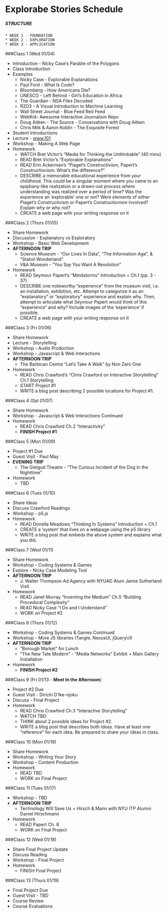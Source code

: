 Explorabe Stories Schedule
==========================

##### STRUCTURE  
	* WEEK 1 - FOUNDATION  
	* WEEK 2 - EXPLORATION  
	* WEEK 3 - APPLICATION  

###Class 1 (Wed 01/04)
* Introduction - Nicky Case’s Parable of the Polygons  
* Class Introduction  
* Examples  
	* Nicky Case - Explorable Explanations  
	* Paul Ford - What Is Code?  
	* Bloomberg - How Americans Die?  
	* UNESCO - Left Behind - Girl’s Education in Africa  
	* The Guardian - NSA Files Decoded  
	* R2D3 - A Visual Introduction to Machine Learning  
	* Wall Street Journal - Blue Feed Red Feed  
	* WebKid- Awesome Interactive Journalism Repo  
	* Doug Aitken - The Source - Conversations with Doug Aitken  
	* Chris Milk & Aaron Koblin - The Exquisite Forest  
* Student Introductions
* Lecture - www.101
* Workshop - Making A Web Page
* Homework  
	* WATCH Bret Victor’s “Media for Thinking the Unthinkable” (40 mins)  
	* READ Bret Victor’s “Explorable Explanations”
	* READ Erin Ackerman’s “Piaget’s Constructivism, Papert’s Constructionism: What’s the difference?”
	* DESCRIBE a memorable educational experience from your childhood. This could be a singular moment where you came to an epiphany-like realization or a drawn-out process where understanding was realized over a period of time? Was the experience an ‘explorable’ one or not? Were elements of either Piaget’s Constructivism or Papert’s Constructionism involved? Explain why or why not?  
	* CREATE a web page with your writing response on it  

###Class 2 (Thurs 01/05)
* Share Homework
* Discussion - Explanatory vs Exploratory
* Workshop - Basic Web Development
* **AFTERNOON TRIP**  
	* Science Museum - “Our Lives In Data”, “The Information Age”, & “Statoil Wonderland”   
	* V&A Museum - “You Say You Want A Revolution”  
* Homework  
	* READ Seymour Papert’s “Mindstorms” Introduction + Ch.1 (pp. 3 - 37)
	* DESCRIBE one noteworthy “experience” from the museum visit, i.e. an installation, exhibition, etc.  Attempt to categorize it as an “explanatory” or “exploratory” experience and explain why. Then, attempt to articulate what Seymour Papert would think of this “experience” and why? Include images of the ‘experience’ if possible. 
	* CREATE a web page with your writing response on it

###Class 3 (Fri 01/06)
* Share Homework  
* Lecture - Storytelling  
* Workshop - Audio Production  
* Workshop - Javascript & Web Interactions  
* **AFTERNOON TRIP**  
	* The Barbican Centre “Let’s Take A Walk” by Non Zero One  
* Homework  
	* READ Chris Crawford’s “Chris Crawford on Interactive Storytelling” Ch.1 Storytelling
	* START Project #1  
	* WRITE a blog post describing 2 possible locations for Project #1.  

###Class 4 (Sat 01/07)
* Share Homework  
* Workshop - Javascript & Web Interactions Continued  
* Homework  
	* READ Chris Crawford Ch.2 “Interactivity”  
	* **FINISH Project #1**   

###Class 5 (Mon 01/09)
* Project #1 Due  
* Guest Visit - Paul May  
* **EVENING TRIP**  
	* The Gielgud Theatre - “The Curious Incident of the Dog In the Nighttime”  
* Homework  
	* TBD  

###Class 6 (Tues 01/10)
* Share Ideas  
* Discuss Crawford Readings  
* Workshop - p5.js  
* Homework  
	* READ Donella Meadows “Thinking In Systems” Introduction + Ch.1  
	* CREATE a ‘system’ that lives on a webpage using the p5 library  
	* WRITE a blog post that embeds the above system and explains what you did.  

###Class 7 (Wed 01/11)
* Share Homework  
* Workshop - Coding Systems & Games  
* Explore - Nicky Case Modeling Tool  
* **AFTERNOON TRIP**  
	* J. Walter Thompson Ad Agency with NYUAD Alum Jamie Sutherland Visit   
* Homework  
	* READ Janet Murray “Inventing the Medium” Ch.5 “Building Procedural Complexity”  
	* READ Nicky Case “I Do and I Understand”  
	* WORK on Project #2  

###Class 8 (Thurs 01/12)
* Workshop - Coding Systems & Games Continued  
* Workshop - More JS libraries (Tangle, NexusUI, jQueryUI)  
* **AFTERNOON TRIP** 
	* “Borough Market” for Lunch
	* “The New Tate Modern” - “Media Networks” Exhibit + Main Gallery Installation
* Homework  
	* **FINISH Project #2**

###Class 9  (Fri 01/13 - **Meet In the Afternoon**)
* Project #2 Due  
* Guest  Visit - Dirichi D’Ike-njoku  
* Discuss - Final Project  
* Homework  
	* READ Chris Crawford Ch.3 “Interactive Storytelling”  
	* WATCH TBD  
	* THINK about 2 possible ideas for Project #2.   
	* WRITE a blog post that describes both ideas. Have at least one “reference” for each idea. Be prepared to share your ideas in class.   
 
###Class 10 (Mon 01/16)
* Share Homework
* Workshop - Writing Your Story
* Workshop - Content Production
* Homework
	* READ TBD
	* WORK on Final Project

###Class 11 (Tues 01/17)
* Workshop - TBD  
* **AFTERNOON TRIP**  
	* Technology Will Save Us + Hirsch & Mann with NYU ITP Alumni Daniel Hirschmann  
* Homework  
	* READ Papert Ch. 8
	* WORK on Final Project  

###Class 12 (Wed 01/18)
* Share Final Project Update  
* Discuss Reading  
* Workshop - Final Project  
* Homework  
	* FINISH Final Project  

###Class 13 (Thurs 01/19)
* Final Project Due  
* Guest Visit - TBD  
* Course Review  
* Course Evaluations  